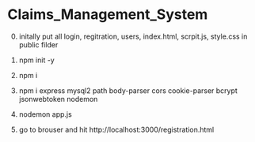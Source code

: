 # Claims_Management_System

0. initally put all login, regitration, users, index.html, scrpit.js, style.css in public filder

1. npm init -y

2. npm i

3. npm i express mysql2 path body-parser cors cookie-parser bcrypt jsonwebtoken nodemon

4. nodemon app.js

5. go to brouser and hit http://localhost:3000/registration.html



